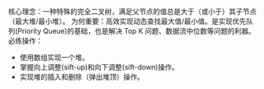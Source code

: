 核心理念：一种特殊的完全二叉树，满足父节点的值总是大于（或小于）其子节点（最大堆/最小堆）。
为何重要：高效实现动态查找最大值/最小值。是实现优先队列(Priority Queue)的基础，也是解决 Top K 问题、数据流中位数等问题的利器。
必练操作：

- 使用数组实现一个堆。
- 掌握向上调整(sift-up)和向下调整(sift-down)操作。
- 实现堆的插入和删除（弹出堆顶）操作。
